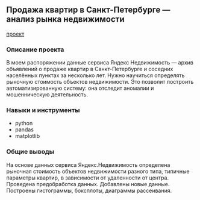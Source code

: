 ## Продажа квартир в Санкт-Петербурге — анализ рынка недвижимости
[проект](https://github.com/Tushkin99/Portfolio/blob/main/spb_real_estate_research/Исследование%20объявлений%20сервиса%20Яндекс.Недвижимость%20.ipynb)
### Описание проекта
В моем распоряжении данные сервиса Яндекс Недвижимость — архив объявлений о продаже квартир в Санкт-Петербурге и соседних населённых пунктах за несколько лет. Нужно научиться определять рыночную стоимость объектов недвижимости. Это позволит построить автоматизированную систему: она отследит аномалии и мошенническую деятельность.
### Навыки и инструменты
- python
- pandas
- matplotlib
### Общие выводы 
На основе данных сервиса Яндекс.Недвижимость определена рыночная стоимость объектов недвижимости разного типа, типичные параметры квартир, в зависимости от
удаленности от центра. Проведена предобработка данных. Добавлены новые данные. Построены гистограммы, боксплоты, диаграммы рассеивания. 
